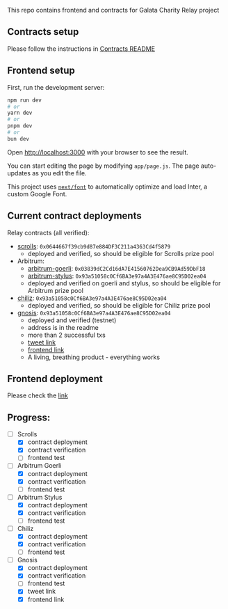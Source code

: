 This repo contains frontend and contracts for Galata Charity Relay project

## Contracts setup

Please follow the instructions in [Contracts README](./solidity/README.md)

## Frontend setup

First, run the development server:

```bash
npm run dev
# or
yarn dev
# or
pnpm dev
# or
bun dev
```

Open [http://localhost:3000](http://localhost:3000) with your browser to see the result.

You can start editing the page by modifying `app/page.js`. The page auto-updates as you edit the file.

This project uses [`next/font`](https://nextjs.org/docs/basic-features/font-optimization) to automatically optimize and load Inter, a custom Google Font.

## Current contract deployments
Relay contracts (all verified):
* [scrolls](https://sepolia.scrollscan.dev/address/0x0644667f39cb9d87e884DF3C211a4363Cd4f5879): `0x0644667f39cb9d87e884DF3C211a4363Cd4f5879`
  * deployed and verified, so should be eligible for Scrolls prize pool
* Arbitrum:
  * [arbitrum-goerli](https://testnet.arbiscan.io/address/0x03839dC2Cd16dA7E41560762Dea9CB9Ad59DbF18): `0x03839dC2Cd16dA7E41560762Dea9CB9Ad59DbF18`
  * [arbitrum-stylus](https://stylus-testnet-explorer.arbitrum.io/address/0x93a51058c0Cf6BA3e97a4A3E476ae8C95D02ea04): `0x93a51058c0Cf6BA3e97a4A3E476ae8C95D02ea04`
  * deployed and verified on goerli and stylus, so should be eligible for Arbitrum prize pool
* [chiliz](https://spicy-explorer.chiliz.com/address/0x93a51058c0Cf6BA3e97a4A3E476ae8C95D02ea04): `0x93a51058c0Cf6BA3e97a4A3E476ae8C95D02ea04`
  * deployed and verified, so should be eligible for Chiliz prize pool
* [gnosis](https://gnosis-chiado.blockscout.com/address/0x93a51058c0Cf6BA3e97a4A3E476ae8C95D02ea04): `0x93a51058c0Cf6BA3e97a4A3E476ae8C95D02ea04`
  * deployed and verified (testnet)
  * address is in the readme
  * more than 2 successful txs
  * [tweet link](https://x.com/gostkin1/status/1725997136293069291)
  * [frontend link](https://galata-indol.vercel.app/)
  * A living, breathing product - everything works

## Frontend deployment
Please check the [link](https://galata-indol.vercel.app/)

## Progress:
* [ ] Scrolls
    * [x] contract deployment
    * [x] contract verification
    * [ ] frontend test
* [ ] Arbitrum Goerli
    * [x] contract deployment
    * [x] contract verification
    * [ ] frontend test
* [ ] Arbitrum Stylus
    * [x] contract deployment
    * [x] contract verification
    * [ ] frontend test
* [ ] Chiliz
    * [x] contract deployment
    * [x] contract verification
    * [ ] frontend test
* [ ] Gnosis
    * [x] contract deployment
    * [x] contract verification
    * [ ] frontend test
    * [x] tweet link
    * [x] frontend link
